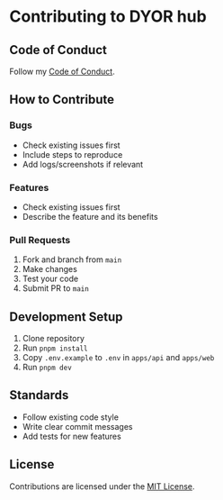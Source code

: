 # Contributing to DYOR hub

## Code of Conduct

Follow my [Code of Conduct](CODE_OF_CONDUCT.md).

## How to Contribute

### Bugs

- Check existing issues first
- Include steps to reproduce
- Add logs/screenshots if relevant

### Features

- Check existing issues first
- Describe the feature and its benefits

### Pull Requests

1. Fork and branch from `main`
2. Make changes
3. Test your code
4. Submit PR to `main`

## Development Setup

1. Clone repository
2. Run `pnpm install`
3. Copy `.env.example` to `.env` in `apps/api` and `apps/web`
4. Run `pnpm dev`

## Standards

- Follow existing code style
- Write clear commit messages
- Add tests for new features

## License

Contributions are licensed under the [MIT License](LICENSE).
